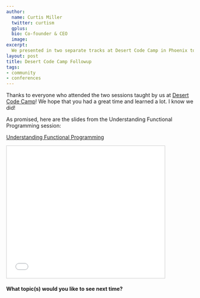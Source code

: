 ```yaml
---
author:
  name: Curtis Miller
  twitter: curtism
  gplus:
  bio: Co-founder & CEO
  image:
excerpt:
  We presented in two separate tracks at Desert Code Camp in Phoenix to a great turnout. You can checkout the slides here.
layout: post
title: Desert Code Camp Followup
tags:
- community
- conferences
---
```


Thanks to everyone who attended the two sessions taught by us at [Desert Code Camp](http://desertcodecamp.com)! We hope that you had a great time and learned a lot. I know we did!

As promised, here are the slides from the Understanding Functional Programming session:

[Understanding Functional Programming](http://www.slideshare.net/cchandler/understanding-functional-programming?type=presentation)

<iframe src="//www.slideshare.net/slideshow/embed_code/key/1GTngDpF3CR7mm" width="425" height="355" frameborder="0" marginwidth="0" marginheight="0" scrolling="no" style="border:1px solid #CCC; border-width:1px; margin-bottom:5px; max-width: 100%;" allowfullscreen> </iframe>

**What topic(s) would you like to see next time?**
